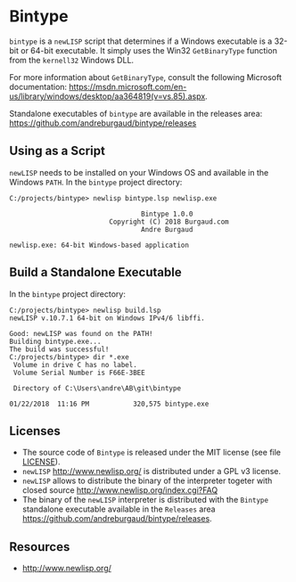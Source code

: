 # Bintype

`bintype` is a `newLISP` script that determines if a Windows executable is a 32-bit or 64-bit executable. It simply uses the Win32 `GetBinaryType` function from the `kernell32` Windows DLL.

For more information about `GetBinaryType`, consult the following Microsoft documentation: https://msdn.microsoft.com/en-us/library/windows/desktop/aa364819(v=vs.85).aspx.

Standalone executables of `bintype` are available in the releases area: https://github.com/andreburgaud/bintype/releases

## Using as a Script

`newLISP` needs to be installed on your Windows OS and available in the Windows `PATH`. In the `bintype` project directory:

```
C:/projects/bintype> newlisp bintype.lsp newlisp.exe

                                 Bintype 1.0.0
                         Copyright (C) 2018 Burgaud.com
                                 Andre Burgaud

newlisp.exe: 64-bit Windows-based application
```

## Build a Standalone Executable

In the `bintype` project directory:

```
C:/projects/bintype> newlisp build.lsp
newLISP v.10.7.1 64-bit on Windows IPv4/6 libffi.

Good: newLISP was found on the PATH!
Building bintype.exe...
The build was successful!
C:/projects/bintype> dir *.exe
 Volume in drive C has no label.
 Volume Serial Number is F66E-3BEE

 Directory of C:\Users\andre\AB\git\bintype

01/22/2018  11:16 PM           320,575 bintype.exe
```

## Licenses

* The source code of `Bintype` is released under the MIT license (see file [LICENSE](LICENSE.md)).
* `newLISP` http://www.newlisp.org/ is distributed under a GPL v3 license.
* `newLISP` allows to distribute the binary of the interpreter togeter with closed source http://www.newlisp.org/index.cgi?FAQ
* The binary of the `newLISP` interpreter is distributed with the `Bintype` standalone executable available in the `Releases` area https://github.com/andreburgaud/bintype/releases.

## Resources

* http://www.newlisp.org/
